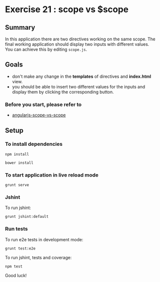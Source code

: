 # Exercise 21 : scope vs $scope

## Summary
In this application there are two directives working on the same scope. The final working application should display two inputs with different values. You can achieve this by editing `scope.js`.

## Goals
 * don't make any change in the **templates** of directives and  **index.html** view.
 * you should be able to insert two different values for the inputs and display them by clicking the corresponding button.

### Before you start, please refer to
* [angularjs-scope-vs-scope](https://egghead.io/lessons/angularjs-scope-vs-scope)

## Setup
 
### To install dependencies

    npm install
    
    bower install

### To start application in live reload mode

    grunt serve
    
### Jshint
To run jshint:
    
    grunt jshint:default

### Run tests

To run e2e tests in development mode:

    grunt test:e2e

To run jshint, tests and coverage:

    npm test

Good luck!
